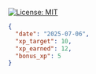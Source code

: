 [![License: MIT](https://img.shields.io/badge/License-MIT-yellow.svg)](https://opensource.org/licenses/MIT)

```json
{
  "date": "2025-07-06",
  "xp_target": 10,
  "xp_earned": 12,
  "bonus_xp": 5
}
